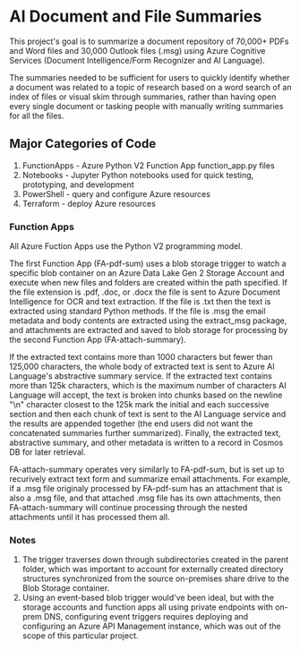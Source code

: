# AI Document and File Summaries
This project's goal is to summarize a document repository of 70,000+ PDFs and Word files and 30,000 Outlook files (.msg) using Azure Cognitive Services (Document Intelligence/Form Recognizer and AI Language).

The summaries needed to be sufficient for users to quickly identify whether a document was related to a topic of research based on a word search of an index of files or visual skim through summaries, rather than having open every single document or tasking people with manually writing summaries for all the files.

## Major Categories of Code

1. FunctionApps - Azure Python V2 Function App function_app.py files
2. Notebooks - Jupyter Python notebooks used for quick testing, prototyping, and development
3. PowerShell - query and configure Azure resources
4. Terraform - deploy Azure resources

### Function Apps
All Azure Fuction Apps use the Python V2 programming model.

The first Function App (FA-pdf-sum) uses a blob storage trigger to watch a specific blob container on an Azure Data Lake Gen 2 Storage Account and execute when new files and folders are created within the path specified. If the file extension is .pdf, .doc, or .docx the file is sent to Azure Document Intelligence for OCR and text extraction. If the file is .txt then the text is extracted using standard Python methods. If the file is .msg the email metadata and body contents are extracted using the extract_msg package, and attachments are extracted and saved to blob storage for processing by the second Function App (FA-attach-summary). 

If the extracted text contains more than 1000 characters but fewer than 125,000 characters, the whole body of extracted text is sent to Azure AI Language's abstractive summary service. If the extracted text contains more than 125k characters, which is the maximum number of characters AI Language will accept, the text is broken into chunks based on the newline "\n" character closest to the 125k mark the initial and each successive section and then each chunk of text is sent to the AI Language service and the results are appended together (the end users did not want the concatenated summaries further summarized). Finally, the extracted text, abstractive summary, and other metadata is written to a record in Cosmos DB for later retrieval.

FA-attach-summary operates very similarly to FA-pdf-sum, but is set up to recurively extract text form and summarize email attachments. For example, if a .msg file originaly processed by FA-pdf-sum has an attachment that is also a .msg file, and that attached .msg file has its own attachments, then FA-attach-summary will continue processing through the nested attachments until it has processed them all.

### Notes
1. The trigger traverses down through subdirectories created in the parent folder, which was important to account for externally created directory structures synchronized from the source on-premises share drive to the Blob Storage container.
2. Using an event-based blob trigger would've been ideal, but with the storage accounts and function apps all using private endpoints with on-prem DNS, configuring event triggers requires deploying and configuring an Azure API Management instance, which was out of the scope of this particular project.